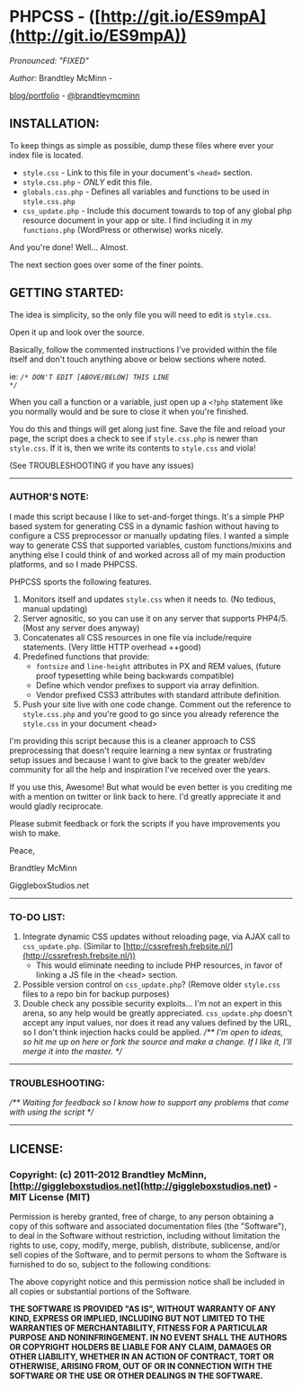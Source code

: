 # PHPCSS - ([http://git.io/ES9mpA](http://git.io/ES9mpA))

*Pronounced: "FIXED"*

*Author:* Brandtley McMinn -

[blog/portfolio](http://giggleboxstudios.net) - [@brandtleymcminn](http://twitter.com/brandtleymcminn)


## INSTALLATION:
To keep things as simple as possible, dump these files where ever your index file is located.

+ <code>style.css</code> - Link to this file in your document's <code>&lt;head&gt;</code> section.
+ <code>style.css.php</code> - *ONLY* edit this file.
+ <code>globals.css.php</code> - Defines all variables and functions to be used in <code>style.css.php</code>
+ <code>css_update.php</code> - Include this document towards to top of any global php resource document in your app or site. I find including it in my <code>functions.php</code> (WordPress or otherwise) works nicely.

And you're done! Well... Almost.

The next section goes over some of the finer points.


## GETTING STARTED:
The idea is simplicity, so the only file you will need to edit is <code>style.css</code>.

Open it up and look over the source.

Basically, follow the commented instructions I've provided within the file itself and don't touch anything above or below sections where noted.

ie: <code>_/* DON'T EDIT [ABOVE/BELOW] THIS LINE */_</code>

When you call a function or a variable, just open up a <code>&lt;?php</code> statement like you normally would and be sure to close it when you're finished.

You do this and things will get along just fine. Save the file and reload your page, the script does a check to see if <code>style.css.php</code> is newer than <code>style.css</code>. If it is, then we write its contents to <code>style.css</code> and viola!

(See TROUBLESHOOTING if you have any issues)


- - -


### AUTHOR'S NOTE:
I made this script because I like to set-and-forget things. It's a simple PHP based system for generating CSS in a dynamic fashion without having to configure a CSS preprocessor or manually updating files. I wanted a simple way to generate CSS that supported variables, custom functions/mixins and anything else I could think of and worked across all of my main production platforms, and so I made PHPCSS.

PHPCSS sports the following features.

1. Monitors itself and updates <code>style.css</code> when it needs to. (No tedious, manual updating)
2. Server agnositic, so you can use it on any server that supports PHP4/5. (Most any server does anyway)
3. Concatenates all CSS resources in one file via include/require statements. (Very little HTTP overhead ++good)
4. Predefined functions that provide:
    - <code>fontsize</code> and <code>line-height</code> attributes in PX and REM values, (future proof typesetting while being backwards compatible)
    - Define which vendor prefixes to support via array definition.
    - Vendor prefixed CSS3 attributes with standard attribute definition.
5. Push your site live with one code change. Comment out the reference to <code>style.css.php</code> and you're good to go since you already reference the <code>style.css</code> in your document &lt;head&gt;

I'm providing this script because this is a cleaner approach to CSS preprocessing that doesn't require learning a new syntax or frustrating setup issues and because I want to give back to the greater web/dev community for all the help and inspiration I've received over the years.

If you use this, Awesome! But what would be even better is you crediting me with a mention on twitter or link back to here. I'd greatly appreciate it and would gladly reciprocate.

Please submit feedback or fork the scripts if you have improvements you wish to make.

Peace,

Brandtley McMinn

GiggleboxStudios.net


- - -


### TO-DO LIST:

1. Integrate dynamic CSS updates without reloading page, via AJAX call to <code>css_update.php</code>. (Similar to [http://cssrefresh.frebsite.nl/](http://cssrefresh.frebsite.nl/))
    - This would eliminate needing to include PHP resources, in favor of linking a JS file in the &lt;head&gt; section.
2. Possible version control on <code>css_update.php</code>? (Remove older <code>style.css</code> files to a repo bin for backup purposes)
3. Double check any possible security exploits... I'm not an expert in this arena, so any help would be greatly appreciated. <code>css_update.php</code> doesn't accept any input values, nor does it read any values defined by the URL, so I don't think injection hacks could be applied.
_/** I'm open to ideas, so hit me up on here or fork the source and make a change. If I like it, I'll merge it into the master. */_


- - -


### TROUBLESHOOTING:
_/** Waiting for feedback so I know how to support any problems that come with using the script */_


- - -

## LICENSE:

### Copyright: (c) 2011-2012 Brandtley McMinn, [http://giggleboxstudios.net](http://giggleboxstudios.net) - MIT License (MIT)

Permission is hereby granted, free of charge, to any person obtaining a copy of this software and associated documentation files (the "Software"), to deal in the Software without restriction, including without limitation the rights to use, copy, modify, merge, publish, distribute, sublicense, and/or sell copies of the Software, and to permit persons to whom the Software is furnished to do so, subject to the following conditions:

The above copyright notice and this permission notice shall be included in all copies or substantial portions of the Software.

__THE SOFTWARE IS PROVIDED "AS IS", WITHOUT WARRANTY OF ANY KIND, EXPRESS OR IMPLIED, INCLUDING BUT NOT LIMITED TO THE WARRANTIES OF MERCHANTABILITY, FITNESS FOR A PARTICULAR PURPOSE AND NONINFRINGEMENT. IN NO EVENT SHALL THE AUTHORS OR COPYRIGHT HOLDERS BE LIABLE FOR ANY CLAIM, DAMAGES OR OTHER LIABILITY, WHETHER IN AN ACTION OF CONTRACT, TORT OR OTHERWISE, ARISING FROM, OUT OF OR IN CONNECTION WITH THE SOFTWARE OR THE USE OR OTHER DEALINGS IN THE SOFTWARE.__
